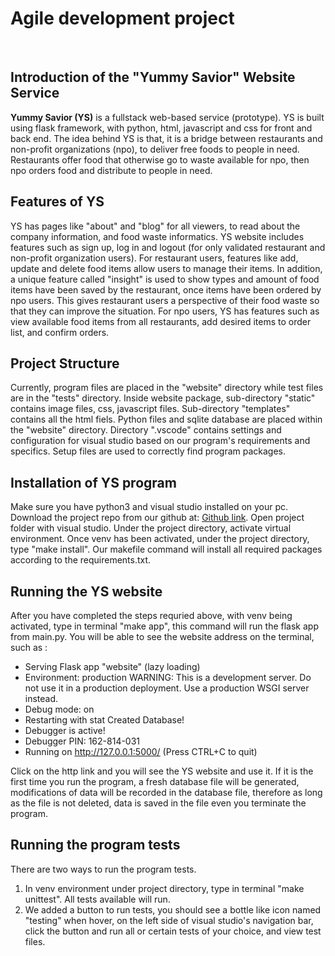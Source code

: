 # **Agile development project**
<br />

## **Introduction of the "Yummy Savior" Website Service**
**Yummy Savior (YS)** is a fullstack web-based service (prototype). YS is built using flask framework, with python, html, javascript and css for front and back end. The idea behind YS is that, it is a bridge between restaurants and non-profit organizations (npo), to deliver free foods to people in need. Restaurants offer food that otherwise go to waste available for npo, then npo orders food and distribute to people in need.
<br />

## **Features of YS**
YS has pages like "about" and "blog" for all viewers, to read about the company information, and food waste informatics.
YS website includes features such as sign up, log in and logout (for only validated restaurant and non-profit organization users). For restaurant users, features like add, update and delete food items allow users to manage their items. In addition, a unique feature called "insight" is used to show types and amount of food items have been saved by the restaurant, once items have been ordered by npo users. This gives restaurant users a perspective of their food waste so that they can improve the situation. For npo users, YS has features such as view available food items from all restaurants, add desired items to order list, and confirm orders.
<br />

## **Project Structure**
Currently, program files are placed in the "website" directory while test files are in the "tests" directory. Inside website package, sub-directory "static" contains image files, css, javascript files. Sub-directory "templates" contains all the html fiels. Python files and sqlite database are placed within the "website" directory. Directory ".vscode" contains settings and configuration for visual studio based on our program's requirements and specifics. Setup files are used to correctly find program packages.
<br />

## **Installation of YS program**
Make sure you have python3 and visual studio installed on your pc. Download the project repo from our github at: [Github link](https://github.com/chinita226/agile-development-project). Open project folder with visual studio. Under the project directory, activate virtual environment. Once venv has been activated, under the project directory, type "make install". Our makefile command will install all required packages according to the requirements.txt.
<br />

## **Running the YS website**
After you have completed the steps requried above, with venv being activated, type in terminal "make app", this command will run the flask app from main.py. You will be able to see the website address on the terminal, such as :
 * Serving Flask app "website" (lazy loading)
 * Environment: production
   WARNING: This is a development server. Do not use it in a production deployment.
   Use a production WSGI server instead.
 * Debug mode: on
 * Restarting with stat
Created Database!
 * Debugger is active!
 * Debugger PIN: 162-814-031
 * Running on http://127.0.0.1:5000/ (Press CTRL+C to quit)

Click on the http link and you will see the YS website and use it. If it is the first time you run the program, a fresh database file will be generated, modifications of data will be recorded in the database file, therefore as long as the file is not deleted, data is saved in the file even you terminate the program.
<br />

## **Running the program tests**
There are two ways to run the program tests. 
1. In venv environment under project directory, type in terminal "make unittest". All tests available will run.
2. We added a button to run tests, you should see a bottle like icon named "testing" when hover, on the left side of visual studio's navigation bar, click the button and run all or certain tests of your choice, and view test files.